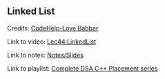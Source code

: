 ## Linked List

Credits: [CodeHelp-Love Babbar](https://www.youtube.com/c/CodeHelpbyBabbar)

Link to video: [Lec44:LinkedList](https://youtu.be/q8gdBn9RPeI)

Link to notes: [Notes/Slides](https://drive.google.com/file/d/18DgbFqDbVBfSpc8CxaYab781XBmKXrPR/view)

Link to playlist: [Complete DSA C++ Placement series](https://youtube.com/playlist?list=PLDzeHZWIZsTryvtXdMr6rPh4IDexB5NIA)
